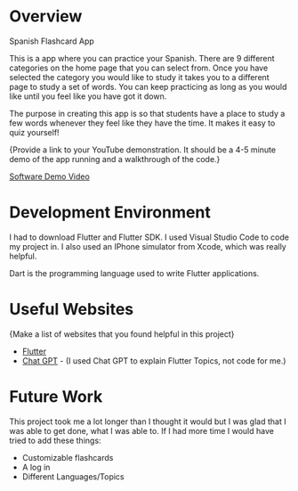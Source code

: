 # Overview
Spanish Flashcard App

This is a app where you can practice your Spanish. There are 9 different categories on the home page that you can select from. Once you have selected the category you would like to study it takes you to a different page to study a set of words. You can keep practicing as long as you would like until you feel like you have got it down.

The purpose in creating this app is so that students have a place to study a few words whenever they feel like they have the time. It makes it easy to quiz yourself! 

{Provide a link to your YouTube demonstration.  It should be a 4-5 minute demo of the app running and a walkthrough of the code.}

[Software Demo Video](http://youtube.link.goes.here)

# Development Environment

I had to download Flutter and Flutter SDK. I used Visual Studio Code to code my project in. I also used an IPhone simulator from Xcode, which was really helpful.

Dart is the programming language used to write Flutter applications. 

# Useful Websites

{Make a list of websites that you found helpful in this project}
* [Flutter](https://docs.flutter.dev/)
* [Chat GPT](https://chat.openai.com/) - (I used Chat GPT to explain Flutter Topics, not code for me.) 

# Future Work

This project took me a lot longer than I thought it would but I was glad that I was able to get done, what I was able to. If I had more time I would have tried to add these things:  
* Customizable flashcards
* A log in
* Different Languages/Topics